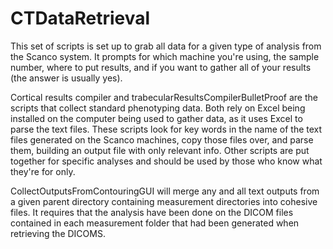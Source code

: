 # CTDataRetrieval

This set of scripts is set up to grab all data for a given type of analysis from the Scanco system. It prompts for which machine you're using, the sample number, where to put results, and if you want to gather all of your results (the answer is usually yes). 

Cortical results compiler and trabecularResultsCompilerBulletProof are the scripts that collect standard phenotyping data. Both rely on Excel being installed on the computer being used to gather data, as it uses Excel to parse the text files. These scripts look for key words in the name of the text files generated on the Scanco machines, copy those files over, and parse them, building an output file with only relevant info. Other scripts are put together for specific analyses and should be used by those who know what they're for only.

CollectOutputsFromContouringGUI will merge any and all text outputs from a given parent directory containing measurement directories into cohesive files. It requires that the analysis have been done on the DICOM files contained in each measurement folder that had been generated when retrieving the DICOMS.
